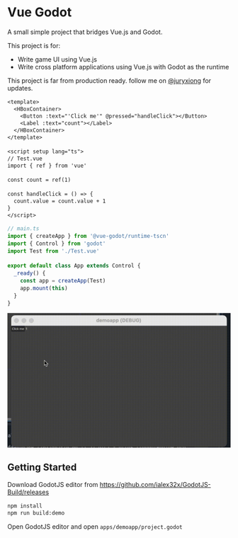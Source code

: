 # Vue Godot

A small simple project that bridges Vue.js and Godot.

This project is for:

- Write game UI using Vue.js
- Write cross platform applications using Vue.js with Godot as the runtime

This project is far from production ready. follow me on [@juryxiong](https://x.com/juryxiong) for updates.

```vue
<template>
  <HBoxContainer>
    <Button :text="'Click me'" @pressed="handleClick"></Button>
    <Label :text="count"></Label>
  </HBoxContainer>
</template>

<script setup lang="ts">
// Test.vue
import { ref } from 'vue'

const count = ref(1)

const handleClick = () => {
  count.value = count.value + 1
}
</script>
```

```ts
// main.ts
import { createApp } from '@vue-godot/runtime-tscn'
import { Control } from 'godot'
import Test from './Test.vue'

export default class App extends Control {
  _ready() {
    const app = createApp(Test)
    app.mount(this)
  }
}
```

![demo](./intro-medias/demo.gif)

## Getting Started

Download GodotJS editor from https://github.com/ialex32x/GodotJS-Build/releases

```bash
npm install
npm run build:demo
```

Open GodotJS editor and open `apps/demoapp/project.godot`
